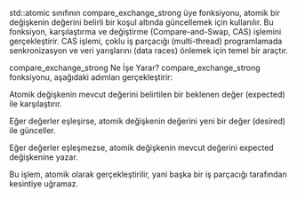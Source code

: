std::atomic sınıfının compare_exchange_strong üye fonksiyonu, atomik bir değişkenin değerini belirli bir koşul altında güncellemek için kullanılır. Bu fonksiyon, karşılaştırma ve değiştirme (Compare-and-Swap, CAS) işlemini gerçekleştirir. CAS işlemi, çoklu iş parçacığı (multi-thread) programlamada senkronizasyon ve veri yarışlarını (data races) önlemek için temel bir araçtır.

compare_exchange_strong Ne İşe Yarar?
compare_exchange_strong fonksiyonu, aşağıdaki adımları gerçekleştirir:

Atomik değişkenin mevcut değerini belirtilen bir beklenen değer (expected) ile karşılaştırır.

Eğer değerler eşleşirse, atomik değişkenin değerini yeni bir değer (desired) ile günceller.

Eğer değerler eşleşmezse, atomik değişkenin mevcut değerini expected değişkenine yazar.

Bu işlem, atomik olarak gerçekleştirilir, yani başka bir iş parçacığı tarafından kesintiye uğramaz.
